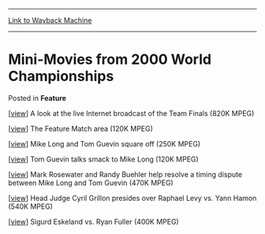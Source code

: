 
---
[Link to Wayback Machine](https://web.archive.org/web/20171030170836/https://magic.wizards.com/en/articles/archive/feature/mini-movies-2000-world-championships-2000-01-01)

[_metadata_:wayback_url]:- "https://magic.wizards.com/en/articles/archive/feature/mini-movies-2000-world-championships-2000-01-01"
[_metadata_:wayback_raw_url]:- "https://web.archive.org/web/20171030170836id_/https://magic.wizards.com/en/articles/archive/feature/mini-movies-2000-world-championships-2000-01-01"
[_metadata_:wayback_capture_timestamp]:- "2017-10-30 17:08:36+00:00"
[_metadata_:description]:- "[view] A look at the live Internet broadcast of the Team Finals (820K MPEG) [view] The Feature Match area (120K MPEG)"
[_metadata_:generator]:- "Drupal 7 (http://drupal.org)"
[_metadata_:publish_date]:- "2000-01-01"
---


Mini-Movies from 2000 World Championships
=========================================



 Posted in **Feature**












[[view](http://magic.wizards.com/sites/mtg/files/image_legacy_migration/Sideboard/Worlds2000/images/Broadcast.mpg "A look at the live Internet broadcast of the Team Finals (820K MPEG)")] A look at the live Internet broadcast of the Team Finals (820K MPEG)


[[view](http://magic.wizards.com/sites/mtg/files/image_legacy_migration/Sideboard/Worlds2000/images/MVC-262V.mpg "The Feature Match area (120K MPEG)")] The Feature Match area (120K MPEG)


[[view](http://magic.wizards.com/sites/mtg/files/image_legacy_migration/Sideboard/Worlds2000/images/MVC-263V.mpg "Mike Long and Tom Guevin square off (250K MPEG)")] Mike Long and Tom Guevin square off (250K MPEG)


[[view](http://magic.wizards.com/sites/mtg/files/image_legacy_migration/Sideboard/Worlds2000/images/MVC-264V.mpg "Tom Guevin talks smack to Mike Long (120K MPEG)")] Tom Guevin talks smack to Mike Long (120K MPEG)


[[view](http://magic.wizards.com/sites/mtg/files/image_legacy_migration/Sideboard/Worlds2000/images/MVC-265V.mpg "Mark Rosewater and Randy Buehler help resolve a timing dispute between Mike Long and Tom Guevin (470K MPEG)")] Mark Rosewater and Randy Buehler help resolve a timing dispute between Mike Long and Tom Guevin (470K MPEG)


[[view](http://magic.wizards.com/sites/mtg/files/image_legacy_migration/Sideboard/Worlds2000/images/MVC-266V.mpg "Head Judge Cyril Grillon presides over Raphael Levy vs. Yann Hamon (540K MPEG)")] Head Judge Cyril Grillon presides over Raphael Levy vs. Yann Hamon (540K MPEG)


[[view](http://magic.wizards.com/sites/mtg/files/image_legacy_migration/Sideboard/Worlds2000/images/MVC-267V.mpg "Sigurd Eskeland vs. Ryan Fuller (400K MPEG)")] Sigurd Eskeland vs. Ryan Fuller (400K MPEG)








